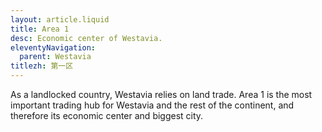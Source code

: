 ```yaml
---
layout: article.liquid
title: Area 1
desc: Economic center of Westavia.
eleventyNavigation:
  parent: Westavia
titlezh: 第一区
---
```


As a landlocked country, Westavia relies on land trade. Area 1 is the most important trading hub for Westavia and the rest of the continent, and therefore its economic center and biggest city.
